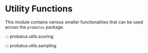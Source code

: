 # Utility Functions

This module contains various smaller functionalities that can be used across the `probatus` package.

::: probatus.utils.scoring

::: probatus.utils.sampling